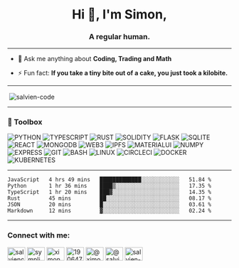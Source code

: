 <h1 align="center">Hi 👋, I'm Simon,</h1>
<h3 align="center">A regular human.</h3>

----

- 💬 Ask me anything about **Coding, Trading and Math**

- ⚡ Fun fact: **If you take a tiny bite out of a cake, you just took a kilobite.**

----

<p>&nbsp;<img align="center" src="https://github-readme-stats.vercel.app/api?username=salvien-code&show_icons=true&locale=en" alt="salvien-code" /></p>

----

### 🧰 Toolbox
![PYTHON](https://img.shields.io/badge/-python-%23ffd43b?style=for-the-badge&logo=python&logoColor=%23ffffff) ![TYPESCRIPT](https://img.shields.io/badge/-typescript-%23007acc?style=for-the-badge&logo=typescript&logoColor=%23ffffff) ![RUST](https://img.shields.io/badge/-rust-%23ce412b?style=for-the-badge&logo=rust&logoColor=%23ffffff) ![SOLIDITY](https://img.shields.io/badge/-solidity-%23565656?style=for-the-badge&logo=solidity&logoColor=%23ffffff) ![FLASK](https://img.shields.io/badge/-flask-lightgrey?style=for-the-badge&logo=flask&logoColor=%23ffffff) ![SQLITE](https://img.shields.io/badge/-sqlite-%234267B2?style=for-the-badge&logo=sqlite&logoColor=%23ffffff) ![REACT](https://img.shields.io/badge/-react-%2361DBFB?style=for-the-badge&logo=react&logoColor=%23ffffff) ![MONGODB](https://img.shields.io/badge/-mongodb-%233FA037?style=for-the-badge&logo=mongodb&logoColor=%23ffffff) ![WEB3](https://img.shields.io/badge/-web3-%23FFA500?style=for-the-badge&logo=web3.js&logoColor=%23ffffff) ![IPFS](https://img.shields.io/badge/-ipfs-%231f5f5b?style=for-the-badge&logo=ipfs&logoColor=%23ffffff) ![MATERIALUI](https://img.shields.io/badge/-materialui-blue?style=for-the-badge&logo=mui&logoColor=%23ffffff) ![NUMPY](https://img.shields.io/badge/-numpy-lightgrey?style=for-the-badge&logo=numpy&logoColor=%23ffffff) ![EXPRESS](https://img.shields.io/badge/-express-lightgrey?style=for-the-badge&logo=express&logoColor=%23ffffff) ![GIT](https://img.shields.io/badge/-git-red?style=for-the-badge&logo=git&logoColor=%23ffffff) ![BASH](https://img.shields.io/badge/-bash-critical?style=for-the-badge&logo=gnubash&logoColor=%23ffffff)  ![LINUX](https://img.shields.io/badge/-linux-yellow?style=for-the-badge&logo=linux&logoColor=%23ffffff) ![CIRCLECI](https://img.shields.io/badge/-circleci-inactive?style=for-the-badge&logo=circleci&logoColor=%23ffffff) ![DOCKER](https://img.shields.io/badge/-docker-blue?style=for-the-badge&logo=docker&logoColor=%23ffffff) ![KUBERNETES](https://img.shields.io/badge/-kubernetes-blue?style=for-the-badge&logo=kubernetes&logoColor=%23ffffff)


----

<!--START_SECTION:waka-->

```text
JavaScript   4 hrs 49 mins   █████████████░░░░░░░░░░░░   51.84 %
Python       1 hr 36 mins    ████▒░░░░░░░░░░░░░░░░░░░░   17.35 %
TypeScript   1 hr 20 mins    ███▓░░░░░░░░░░░░░░░░░░░░░   14.35 %
Rust         45 mins         ██░░░░░░░░░░░░░░░░░░░░░░░   08.17 %
JSON         20 mins         █░░░░░░░░░░░░░░░░░░░░░░░░   03.61 %
Markdown     12 mins         ▓░░░░░░░░░░░░░░░░░░░░░░░░   02.24 %
```

<!--END_SECTION:waka-->

----

<h3 align="left">Connect with me:</h3>
<p align="left">
<a href="https://dev.to/salviencode" target="blank"><img align="center" src="https://raw.githubusercontent.com/rahuldkjain/github-profile-readme-generator/master/src/images/icons/Social/devto.svg" alt="salviencode" height="30" width="40" /></a>
<a href="https://twitter.com/sympli_simon" target="blank"><img align="center" src="https://raw.githubusercontent.com/rahuldkjain/github-profile-readme-generator/master/src/images/icons/Social/twitter.svg" alt="sympli_simon" height="30" width="40" /></a>
<a href="https://linkedin.com/in/ximon" target="blank"><img align="center" src="https://raw.githubusercontent.com/rahuldkjain/github-profile-readme-generator/master/src/images/icons/Social/linked-in-alt.svg" alt="ximon" height="30" width="40" /></a>
<a href="https://stackoverflow.com/users/19064733" target="blank"><img align="center" src="https://raw.githubusercontent.com/rahuldkjain/github-profile-readme-generator/master/src/images/icons/Social/stack-overflow.svg" alt="19064733" height="30" width="40" /></a>
<a href="https://hashnode.com/@ximon" target="blank"><img align="center" src="https://raw.githubusercontent.com/rahuldkjain/github-profile-readme-generator/master/src/images/icons/Social/hashnode.svg" alt="@ximon" height="30" width="40" /></a>
<a href="https://medium.com/@salviensky" target="blank"><img align="center" src="https://raw.githubusercontent.com/rahuldkjain/github-profile-readme-generator/master/src/images/icons/Social/medium.svg" alt="@salviensky" height="30" width="40" /></a>
<a href="https://www.leetcode.com/salvien-code" target="blank"><img align="center" src="https://raw.githubusercontent.com/rahuldkjain/github-profile-readme-generator/master/src/images/icons/Social/leet-code.svg" alt="salvien-code" height="30" width="40" /></a>
</p>
